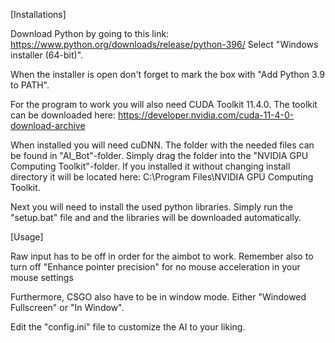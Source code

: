 [Installations]

Download Python by going to this link: https://www.python.org/downloads/release/python-396/
Select "Windows installer (64-bit)".

When the installer is open don't forget to mark the box with "Add Python 3.9 to PATH".

For the program to work you will also need CUDA Toolkit 11.4.0.
The toolkit can be downloaded here: https://developer.nvidia.com/cuda-11-4-0-download-archive

When installed you will need cuDNN. The folder with the needed files can be found in "AI_Bot"-folder.
Simply drag the folder into the "NVIDIA GPU Computing Toolkit"-folder.
If you installed it without changing install directory it will be located here: C:\Program Files\NVIDIA GPU Computing Toolkit.

Next you will need to install the used python libraries.
Simply run the "setup.bat" file and and the libraries will be downloaded automatically.

[Usage]

Raw input has to be off in order for the aimbot to work.
Remember also to turn off "Enhance pointer precision" for no mouse acceleration in your mouse settings

Furthermore, CSGO also have to be in window mode. Either "Windowed Fullscreen" or "In Window".

Edit the "config.ini" file to customize the AI to your liking.